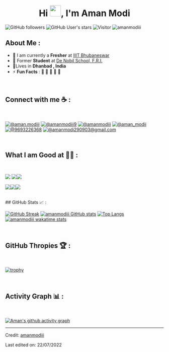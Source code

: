 <h1 align="center">Hi <img src="https://media.giphy.com/media/hvRJCLFzcasrR4ia7z/giphy.gif" width="35">, I'm Aman Modi</h1>

![GitHub followers](https://img.shields.io/github/followers/amanmodiii?style=social) ![GitHub User's stars](https://img.shields.io/github/stars/amanm?style=social) ![Visitor](https://visitor-badge.laobi.icu/badge?page_id=amanmodiii.repoName) <img src="https://komarev.com/ghpvc/?username=amanmodiii" alt="amanmodiii" />

## About Me :

- 🏢 I am currently a **Fresher** at [IIIT Bhubaneswar](https://www.iiit-bh.ac.in/)
- 🏢 Former **Student** at [De Nobil School, F.R.I.](http://www.denobilifri.in/)
- 🏡Lives in **Dhanbad , India**
- ⚡ **Fun Facts** : 🍕 🏉 🏏 🎥 🚞

<br>

## Connect with me ☕ :

<br>

[![@aman.modiii](https://img.icons8.com/fluency/48/000000/instagram-new.png "@aman.modiii")](https://www.instagram.com/aman.modiii/) [![@amanmodiii9](https://img.icons8.com/fluency/48/000000/facebook.png "@amanmodiii9")](https://www.facebook.com/amanmodiii9) [![@amanmodiii](https://img.icons8.com/fluency/48/000000/linkedin.png "@amanmodiii")](https://www.linkedin.com/in/amanmodiii/) [![@aman_modii](https://img.icons8.com/fluency/48/000000/twitter-squared.png "@ama_modii")](https://twitter.com/aman_modii) [![@9693226368](https://img.icons8.com/fluency/48/000000/phone-disconnected.png "@9693226368")](tel:9693226368) [![@amanmodi290903@gmail.com](https://img.icons8.com/fluency/48/000000/apple-mail.png "@amanmodi290903@gmail.com")](amanmodi290903@gmail.com)

<br>

## What I am Good at 🧑‍💻 :

<br>

<img src="https://img.icons8.com/color/48/000000/html-5--v1.png"/> <img src="https://img.icons8.com/color/48/000000/css3.png"/><img src="https://img.icons8.com/color/48/000000/javascript--v1.png"/>

<img src="https://img.icons8.com/color/48/000000/java-coffee-cup-logo--v1.png"/><img src="https://img.icons8.com/color/48/000000/c-programming.png"/><img src="https://img.icons8.com/color/348/000000/c-plus-plus-logo.png"/>

<br>
## GitHub Stats 📈 :

<br>

[![GitHub Streak](https://github-readme-streak-stats.herokuapp.com?user=amanmodiii&theme=algolia&date_format=M%20j%5B%2C%20Y%5D)](https://git.io/streak-stats) [![amanmodiii GitHub stats](https://github-readme-stats.vercel.app/api?username=amanmodiii&theme=algolia)](https://github.com/amanmodiii/github-readme-stats) [![Top Langs](https://github-readme-stats.vercel.app/api/top-langs/?username=amanmodiii&theme=algolia)](https://github.com/amanmodiii/github-readme-stats) [![amanmodiii wakatime stats](https://github-readme-stats.vercel.app/api/wakatime?username=WinterWolf97&theme=algolia)](https://github.com/WinterWolf97/github-readme-stats)

<br>

## GitHub Thropies 🏆 :

<br>

[![trophy](https://github-profile-trophy.vercel.app/?username=amanmodiii)](https://github.com/amanmodiii/github-profile-trophy)

<br>

## Activity Graph 📊 :

<br>

[![Aman's github activity graph](https://activity-graph.herokuapp.com/graph?username=amanmodiii&bg_color=000&color=fff&line=00E676&point=fff&hide_border=true)](https://github.com/amanmodiii/github-readme-activity-graph)

---

Credit: [amanmodiii](https://github.com/amanmodiii)

Last edited on: 22/07/2022
